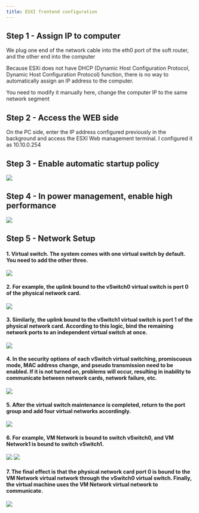 ```yaml
---
title: ESXI frontend configuration
---
```


## Step 1 - Assign IP to computer

We plug one end of the network cable into the eth0 port of the soft router, and the other end into the computer

Because ESXi does not have DHCP (Dynamic Host Configuration Protocol, Dynamic Host Configuration Protocol) function, there is no way to automatically assign an IP address to the computer.

You need to modify it manually here, change the computer IP to the same network segment

## Step 2 - Access the WEB side

On the PC side, enter the IP address configured previously in the background and access the ESXI Web management terminal. I configured it as 10.10.0.254

## Step 3 - Enable automatic startup policy

![](https://m.theovan.xyz/img/v2-e508b300fc8fa1eff4e7de8b4904500a_1440w.webp)

## Step 4 - In power management, enable high performance

![](https://m.theovan.xyz/img/v2-84959304493c26da1a90ca881f456064_1440w.webp)

## Step 5 - Network Setup

#### 1. Virtual switch. The system comes with one virtual switch by default. You need to add the other three.

![](https://m.theovan.xyz/img/v2-29987dd12070b29205393e18f227d234_1440w.webp)

#### 2. For example, the uplink bound to the vSwitch0 virtual switch is port 0 of the physical network card.

![](https://m.theovan.xyz/img/v2-8f38d0f1f3edaa89d4343e3f9dde17c2_1440w.webp)

#### 3. Similarly, the uplink bound to the vSwitch1 virtual switch is port 1 of the physical network card. According to this logic, bind the remaining network ports to an independent virtual switch at once.

![](https://m.theovan.xyz/img/v2-e3ebe6f441baa56cda13c3f07c2cdb45_1440w.webp)

#### 4. In the security options of each vSwitch virtual switching, promiscuous mode, MAC address change, and pseudo transmission need to be enabled. If it is not turned on, problems will occur, resulting in inability to communicate between network cards, network failure, etc.

![](https://m.theovan.xyz/img/20230927203137.png)

#### 5. After the virtual switch maintenance is completed, return to the port group and add four virtual networks accordingly.

![](https://m.theovan.xyz/img/20230927203201.png)

#### 6. For example, VM Network is bound to switch vSwitch0, and VM Network1 is bound to switch vSwitch1.

![](https://m.theovan.xyz/img/20230927203241.png)
![](https://m.theovan.xyz/img/20230927203306.png)

#### 7. The final effect is that the physical network card port 0 is bound to the VM Network virtual network through the vSwitch0 virtual switch. Finally, the virtual machine uses the VM Network virtual network to communicate.

![](https://m.theovan.xyz/img/20230927203344.png)

